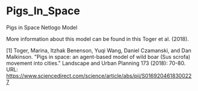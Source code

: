 # Pigs_In_Space
Pigs in Space Netlogo Model




More information about this model can be found in this Toger et al. (2018).

[1] Toger, Marina, Itzhak Benenson, Yuqi Wang, Daniel Czamanski, and Dan Malkinson. "Pigs in space: an agent-based model of wild boar (Sus scrofa) movement into cities." Landscape and Urban Planning 173 (2018): 70-80. URL: https://www.sciencedirect.com/science/article/abs/pii/S0169204618300227 
